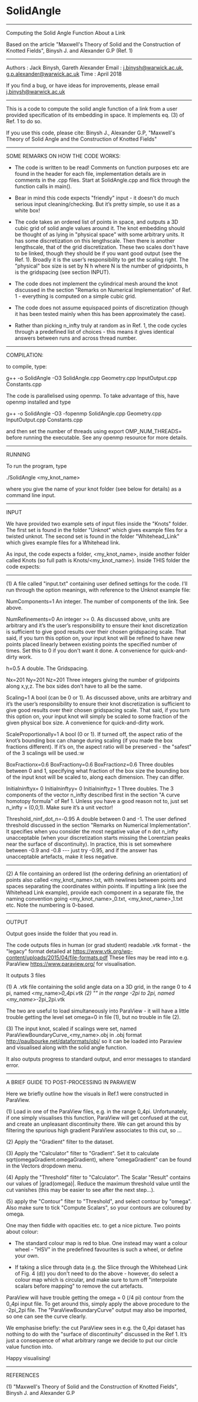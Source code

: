 # SolidAngle
-----------------------------------------------------------------------------

Computing the Solid Angle Function About a Link

Based on the article "Maxwell's Theory of Solid and the Construction of Knotted Fields", Binysh J. and Alexander G.P (Ref. 1)

-----------------------------------------------------------------------------

Authors  : Jack Binysh, Gareth Alexander
Email    : j.binysh@warwick.ac.uk, g.p.alexander@warwick.ac.uk
Time     : April 2018

If you find a bug, or have ideas for improvements, please email j.binysh@warwick.ac.uk 

-----------------------------------------------------------------------------

This is a code to compute the solid angle function of a link from a user provided specification of its embedding in space. It implements eq. (3) of Ref. 1 to do so. 

If you use this code, please cite:
Binysh J., Alexander G.P, "Maxwell's Theory of Solid Angle and the Construction of Knotted Fields"


------------------------------------------------------------------------------
SOME REMARKS ON HOW THE CODE WORKS:

- The code is written to be read! Comments on function purposes etc are found in the header for each file, implementation details are in comments in the .cpp files. Start at SolidAngle.cpp and flick through the function calls in main().

- Bear in mind this code expects "friendly" input - it doesn't do much serious input cleaning/checking. But it’s pretty simple, so use it as a white box! 

- The code takes an ordered list of points in space, and outputs a 3D cubic grid of solid angle values around it. The knot embedding should be thought of as lying in "physical space" with some arbitrary units. It has some discretization on this lengthscale. Then there is another lengthscale, that of the grid discretization. These two scales don't have to be linked, though they should be if you want good output (see the Ref. 1). Broadly it is the user’s responsibility to get the scaling right. The "physical" box size is set by N h  where N is the number of gridpoints, h is the gridspacing (see section INPUT).

- The code does not implement the cylindrical mesh around the knot discussed in the section "Remarks on Numerical Implementation" of Ref. 1 - everything is computed on a simple cubic grid. 

- The code does not assume equispaced points of discretization (though it has been tested mainly when this has been approximately the case). 

- Rather than picking n_infty truly at random as in Ref. 1, the code cycles through a predefined list of choices - this means it gives identical answers between runs and across thread number.

------------------------------------------------------------------------------
COMPILATION:

to compile, type:

g++ -o SolidAngle -O3 SolidAngle.cpp Geometry.cpp InputOutput.cpp Constants.cpp  

The code is parallelised using openmp. To take advantage of this, have openmp installed and type

g++ -o SolidAngle -O3 -fopenmp SolidAngle.cpp Geometry.cpp InputOutput.cpp Constants.cpp  

and then set the number of threads using export OMP_NUM_THREADS=<thread number> before running the executable. See any openmp resource for more details.


------------------------------------------------------------------------------
RUNNING

To run the program, type

./SolidAngle <my_knot_name>

where you give the name of your knot folder (see below for details) as a command line input.

------------------------------------------------------------------------------
INPUT

We have provided two example sets of input files inside the "Knots" folder. The first set is found in the folder "Unknot" which gives example files for a twisted unknot. 
The second set is found in the folder "Whitehead_Link" which gives example files for a Whitehead link.

As input, the code expects a folder, <my_knot_name>, inside another folder called Knots (so full path is Knots/<my_knot_name>). Inside THIS folder the code expects:

---

(1) A file called "input.txt" containing user defined settings for the code. I'll run through the option meanings, with reference to the Unknot example file: 

NumComponents=1
An integer. The number of components of the link. See above.

NumRefinements=0
An integer >= 0. As discussed above, units are arbitrary and it’s the user’s responsibility to ensure their knot discretization is sufficient to give good results over their chosen gridspacing scale. That said, if you turn this option on, your input knot will be refined to have new points placed linearly between existing points the specified number of times. Set this to 0 if you don't want it done. A convenience for quick-and-dirty work.  

h=0.5
A double. The Gridspacing.

Nx=201
Ny=201
Nz=201
Three integers giving the number of gridpoints along x,y,z. The box sides don’t have to all be the same.

Scaling=1
A bool (can be 0 or 1). As discussed above, units are arbitrary and it’s the user’s responsibility to ensure their knot discretization is sufficient to give good results over their chosen gridspacing scale. That said, if you turn this option on, your input knot will simply be scaled to some fraction of the given physical box size. A convenience for quick-and-dirty work.

ScaleProportionally=1
A bool (0 or 1). If turned off, the aspect ratio of the knot’s bounding box can change during scaling (if you made the box fractions different). If it’s on, the aspect ratio will be preserved - the "safest" of the 3 scalings will be used.:w

BoxFractionx=0.6
BoxFractiony=0.6
BoxFractionz=0.6
Three doubles between 0 and 1, specifying what fraction of the box size the bounding box of the input knot will be scaled to, along each dimension. They can differ.

Initialninftyx= 0
Initialninftyy= 0
Initialninftyz= 1
Three doubles. The 3 components of the vector n_infty described first in the section "A curve homotopy formula" of Ref 1. Unless you have a good reason not to, just set n_infty = (0,0,1). Make sure it’s a unit vector!

Threshold_ninf_dot_n=-0.95
A double between 0 and -1. The user defined threshold discussed in the section "Remarks on Numerical Implementation". It specifies when you consider the most negative value of n dot n_infty unacceptable (when your discretization starts missing the Lorentzian peaks near the surface of discontinuity). In practice, this is set somewhere between -0.9 and -0.8 --- just try -0.95, and if the answer has unacceptable artefacts, make it less negative.

---

(2) A file containing an ordered list (the ordering defining an orientation) of points also called <my_knot_name>.txt, with newlines between points and spaces separating the coordinates within points. If inputting a link (see the Whitehead Link example), provide each component in a separate file, the naming convention going <my_knot_name>_0.txt, <my_knot_name>_1.txt etc. Note the numbering is 0-based. 

------------------------------------------------------------------------------
OUTPUT 

Output goes inside the folder that you read in. 

The code outputs files in human (or grad student) readable .vtk format - the "legacy" format detailed at https://www.vtk.org/wp-content/uploads/2015/04/file-formats.pdf
These files may be read into e.g. ParaView https://www.paraview.org/ for visualisation.

It outputs 3 files

(1) A .vtk file containing the solid angle data on a 3D grid, in the range 0 to 4 pi, named <my_name>_0_4pi.vtk
(2) "" in the range -2pi to 2pi, named <my_name>_-2pi_2pi.vtk

The two are useful to load simultaneously into ParaView - it will have a little trouble getting the level set omega=0 in file (1), but no trouble in file (2).

(3) The input knot, scaled if scalings were set, named ParaViewBoundaryCurve_<my_name>.obj in .obj format http://paulbourke.net/dataformats/obj/ so it can be loaded into Paraview and visualised along with the solid angle function.

It also outputs progress to standard output, and error messages to standard error.

----------------------------------------------------------------------------
A BRIEF GUIDE TO POST-PROCESSING IN PARAVIEW

Here we briefly outline how the visuals in Ref.1 were constructed in ParaView.

(1) Load in one of the ParaView files, e.g. in the range 0_4pi. Unfortunately, if one simply visualises this function, ParaView will get confused at the cut, and create an unpleasant discontinuity there. We can get around this by filtering the spurious high gradient ParaView associates to this cut, so ...

(2) Apply the "Gradient" filter to the dataset. 

(3) Apply the "Calculator" filter to "Gradient". Set it to calculate sqrt(omegaGradient.omegaGradient), where "omegaGradient" can be found in the Vectors dropdown menu. 

(4) Apply the "Threshold" filter to "Calculator". The Scalar "Result" contains our values of |grad(omega)|. Reduce the maximum threshold value until the cut vanishes (this may be easier to see after the next step...).

(5) apply the "Contour" filter to "Threshold", and select contour by "omega". Also make sure to tick "Compute Scalars", so your contours are coloured by omega.

One may then fiddle with opacities etc. to get a nice picture. Two points about colour:

- The standard colour map is red to blue. One instead may want a colour wheel - "HSV" in the predefined favourites is such a wheel, or define your own.

- If taking a slice through data (e.g. the Slice through the Whitehead Link of Fig. 4 (d)) you don't need to do the above - however, do select a colour map which is circular, and make sure to turn off "interpolate scalars before mapping" to remove the cut artefacts.

ParaView will have trouble getting the omega = 0 (/4 pi) contour from the 0_4pi input file. To get around this, simply apply the above procedure to the -2pi_2pi file. The "ParaViewBoundaryCurve" output may also be imported, so one can see the curve clearly.

We emphasise briefly: the cut ParaView sees in e.g. the 0_4pi dataset has nothing to do with the "surface of discontinuity" discussed in the Ref 1. It’s just a consequence of what arbitrary range we decide to put our circle value function into. 

Happy visualising!

----------------------------------------------------------------------------
REFERENCES

(1) "Maxwell's Theory of Solid and the Construction of Knotted Fields", Binysh J. and Alexander G.P 
